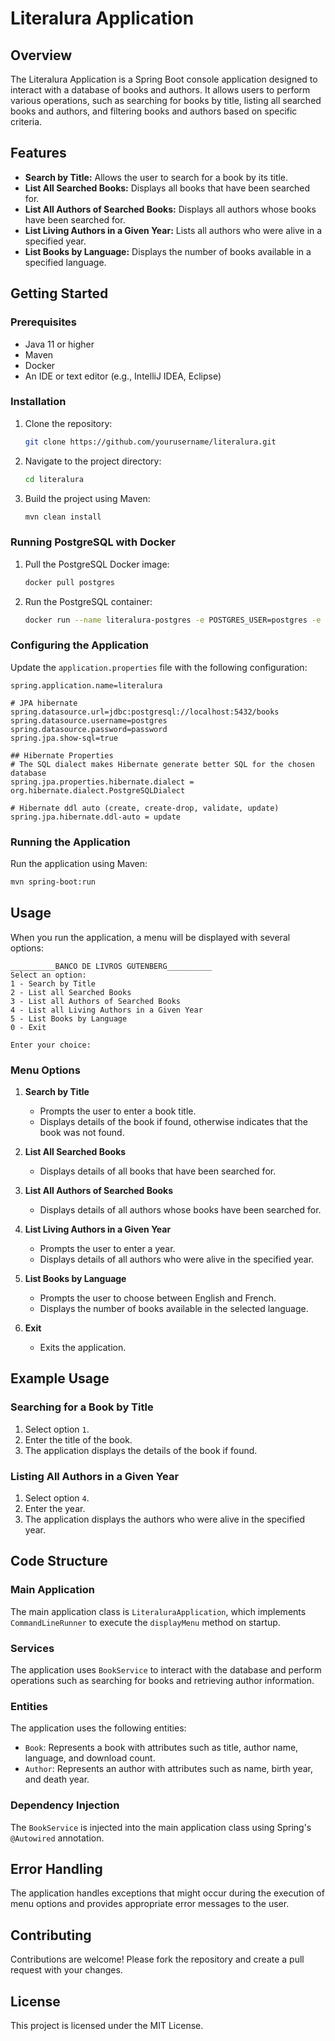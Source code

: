 # Literalura Application

## Overview
The Literalura Application is a Spring Boot console application designed to interact with a database of books and authors. It allows users to perform various operations, such as searching for books by title, listing all searched books and authors, and filtering books and authors based on specific criteria.

## Features
- **Search by Title:** Allows the user to search for a book by its title.
- **List All Searched Books:** Displays all books that have been searched for.
- **List All Authors of Searched Books:** Displays all authors whose books have been searched for.
- **List Living Authors in a Given Year:** Lists all authors who were alive in a specified year.
- **List Books by Language:** Displays the number of books available in a specified language.

## Getting Started

### Prerequisites
- Java 11 or higher
- Maven
- Docker
- An IDE or text editor (e.g., IntelliJ IDEA, Eclipse)

### Installation
1. Clone the repository:
   ```bash
   git clone https://github.com/yourusername/literalura.git
   ```
2. Navigate to the project directory:
   ```bash
   cd literalura
   ```
3. Build the project using Maven:
   ```bash
   mvn clean install
   ```

### Running PostgreSQL with Docker
1. Pull the PostgreSQL Docker image:
   ```bash
   docker pull postgres
   ```
2. Run the PostgreSQL container:
   ```bash
   docker run --name literalura-postgres -e POSTGRES_USER=postgres -e POSTGRES_PASSWORD=password -e POSTGRES_DB=books -p 5432:5432 -d postgres
   ```

### Configuring the Application
Update the `application.properties` file with the following configuration:
```properties
spring.application.name=literalura

# JPA hibernate
spring.datasource.url=jdbc:postgresql://localhost:5432/books
spring.datasource.username=postgres
spring.datasource.password=password
spring.jpa.show-sql=true

## Hibernate Properties
# The SQL dialect makes Hibernate generate better SQL for the chosen database
spring.jpa.properties.hibernate.dialect = org.hibernate.dialect.PostgreSQLDialect

# Hibernate ddl auto (create, create-drop, validate, update)
spring.jpa.hibernate.ddl-auto = update
```

### Running the Application
Run the application using Maven:
```bash
mvn spring-boot:run
```

## Usage
When you run the application, a menu will be displayed with several options:

```
__________BANCO DE LIVROS GUTENBERG__________
Select an option: 
1 - Search by Title
2 - List all Searched Books
3 - List all Authors of Searched Books
4 - List all Living Authors in a Given Year
5 - List Books by Language
0 - Exit

Enter your choice: 
```

### Menu Options

1. **Search by Title**
   - Prompts the user to enter a book title.
   - Displays details of the book if found, otherwise indicates that the book was not found.

2. **List All Searched Books**
   - Displays details of all books that have been searched for.

3. **List All Authors of Searched Books**
   - Displays details of all authors whose books have been searched for.

4. **List Living Authors in a Given Year**
   - Prompts the user to enter a year.
   - Displays details of all authors who were alive in the specified year.

5. **List Books by Language**
   - Prompts the user to choose between English and French.
   - Displays the number of books available in the selected language.

0. **Exit**
   - Exits the application.

## Example Usage

### Searching for a Book by Title
1. Select option `1`.
2. Enter the title of the book.
3. The application displays the details of the book if found.

### Listing All Authors in a Given Year
1. Select option `4`.
2. Enter the year.
3. The application displays the authors who were alive in the specified year.

## Code Structure

### Main Application
The main application class is `LiteraluraApplication`, which implements `CommandLineRunner` to execute the `displayMenu` method on startup.

### Services
The application uses `BookService` to interact with the database and perform operations such as searching for books and retrieving author information.

### Entities
The application uses the following entities:
- `Book`: Represents a book with attributes such as title, author name, language, and download count.
- `Author`: Represents an author with attributes such as name, birth year, and death year.

### Dependency Injection
The `BookService` is injected into the main application class using Spring's `@Autowired` annotation.

## Error Handling
The application handles exceptions that might occur during the execution of menu options and provides appropriate error messages to the user.

## Contributing
Contributions are welcome! Please fork the repository and create a pull request with your changes.

## License
This project is licensed under the MIT License.
